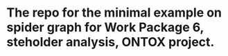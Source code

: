 # The repo for the minimal example on spider graph for Work Package 6, steholder analysis, ONTOX project.
